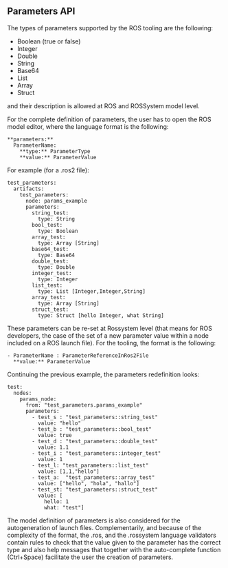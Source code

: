 ## Parameters API

The types of parameters supported by the ROS tooling are the following:

* Boolean (true or false)
* Integer 
* Double
* String
* Base64
* List 
* Array
* Struct

and their description is allowed at ROS and ROSSystem model level. 

For the complete definition of parameters, the user has to open the ROS model editor, where the language format is the following:
```
**parameters:**
  ParameterName:
    **type:** ParameterType
    **value:** ParameterValue
```

For example (for a .ros2 file):

```
test_parameters:
  artifacts: 
    test_parameters:
      node: params_example 
      parameters:
        string_test:
          type: String
        bool_test:
          type: Boolean
        array_test:
          type: Array [String]
        base64_test:
          type: Base64
        double_test:
          type: Double
        integer_test:
          type: Integer
        list_test:
          type: List [Integer,Integer,String]
        array_test:
          type: Array [String]
        struct_test:
          type: Struct [hello Integer, what String]
```

These parameters can be re-set at Rossystem level (that means for ROS developers, the case of the set of a new parameter value within a node included on a ROS launch file). For the tooling, the format is the following:

```
- ParameterName : ParameterReferenceInRos2File
  **value:** ParameterValue
```

Continuing the previous example, the parameters redefinition looks:

```
test:
  nodes:
    params_node:
      from: "test_parameters.params_example"
      parameters:
        - test_s : "test_parameters::string_test"
          value: "hello"
        - test_b : "test_parameters::bool_test"
          value: true
        - test_d : "test_parameters::double_test"
          value: 1.1
        - test_i : "test_parameters::integer_test"
          value: 1
        - test_l: "test_parameters::list_test"
          value: [1,1,"hello"]
        - test_a:  "test_parameters::array_test"
          value: ["hello", "hola", "hallo"]
        - test_st: "test_parameters::struct_test"
          value: [
            hello: 1 
            what: "test"]
```
The model definition of parameters is also considered for the autogeneration of launch files.
Complementarily, and because of the complexity of the format, the .ros, and the .rossystem language validators contain rules to check that the value given to the parameter has the correct type and also help messages that together with the auto-complete function (Ctrl+Space) facilitate the user the creation of parameters.